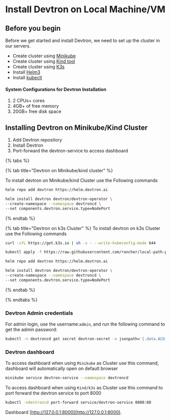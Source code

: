 # Install Devtron on Local Machine/VM

## Before you begin
Before we get started and install Devtron, we need to set up the cluster in our servers.
 * Create cluster using [Minikube](https://minikube.sigs.k8s.io/docs/start/)
 * Create cluster using [Kind tool](https://kind.sigs.k8s.io/docs/user/quick-start/)
 * Create cluster using [K3s](https://rancher.com/docs/k3s/latest/en/installation/)
 * Install [Helm3](https://helm.sh/docs/intro/install/)
 * Install [kubectl](https://kubernetes.io/docs/tasks/tools/)
#### System Configurations for Devtron Installation
1. 2 CPUs+ cores
2. 4GB+ of free memory
3. 20GB+ free disk space

## Installing Devtron on Minikube/Kind Cluster
1. Add Devtron repository
2. Install Devtron 
3. Port-forward the devtron-service to access dashboard

{% tabs %}

{% tab title="Devtron on Minikube/kind cluster" %}

 To install devtron on Minikube/kind Cluster use the Following commands
```bash
helm repo add devtron https://helm.devtron.ai

helm install devtron devtron/devtron-operator \
--create-namespace --namespace devtroncd \
--set components.devtron.service.type=NodePort

```
{% endtab %}

{% tab title="Devtron on k3s Cluster" %}
To install devtron on k3s Cluster use the Following commands
```bash
curl -sfL https://get.k3s.io | sh -s - --write-kubeconfig-mode 644

kubectl apply -f https://raw.githubusercontent.com/rancher/local-path-provisioner/master/deploy/local-path-storage.yaml

helm repo add devtron https://helm.devtron.ai

helm install devtron devtron/devtron-operator \
--create-namespace --namespace devtroncd \
--set components.devtron.service.type=NodePort

```
{% endtab %}

{% endtabs %}
 

### Devtron Admin credentials

For admin login, use the username:`admin`, and run the following command to get the admin password:

```bash
kubectl -n devtroncd get secret devtron-secret -o jsonpath='{.data.ACD_PASSWORD}' | base64 -d
```

### Devtron dashboard

To access dashboard when using ``Minikube`` as Cluster use this command, dashboard will automatically open on default browser

```bash
minikube service devtron-service --namespace devtroncd
```

To access dashboard when using ``Kind/k3s`` as Cluster use this command to port forward the devtron service to port 8000  
```bash
kubectl -ndevtroncd port-forward service/devtron-service 8000:80
```
Dashboard [http://127.0.0.1:8000](http://127.0.0.1:8000).